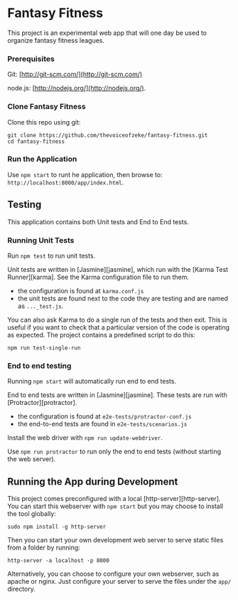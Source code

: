 # Fantasy Fitness

This project is an experimental web app that will one day be used to organize fantasy fitness leagues.


### Prerequisites

Git: [http://git-scm.com/](http://git-scm.com/)

node.js: [http://nodejs.org/](http://nodejs.org/).

### Clone Fantasy Fitness

Clone this repo using git:

```
git clone https://github.com/thevoiceofzeke/fantasy-fitness.git
cd fantasy-fitness
```

### Run the Application

Use `npm start` to runt he application, then browse to: `http://localhost:8000/app/index.html`.

## Testing

This application contains both Unit tests and End to End tests.

### Running Unit Tests

Run `npm test` to run unit tests.

Unit tests are written in [Jasmine][jasmine], which run with the [Karma Test Runner][karma]. See the Karma
configuration file to run them.

* the configuration is found at `karma.conf.js`
* the unit tests are found next to the code they are testing and are named as `..._test.js`.

You can also ask Karma to do a single run of the tests and then exit. This is useful if you want to
check that a particular version of the code is operating as expected. The project contains a
predefined script to do this:

```
npm run test-single-run
```


### End to end testing

Running `npm start` will automatically run end to end tests.

End to end tests are written in [Jasmine][jasmine]. These tests are run with [Protractor][protractor].

* the configuration is found at `e2e-tests/protractor-conf.js`
* the end-to-end tests are found in `e2e-tests/scenarios.js`

Install the web driver with `npm run update-webdriver`.

Use `npm run protractor` to run only the end to end tests (without starting the web server).

## Running the App during Development

This project comes preconfigured with a local [http-server][http-server]. 
You can start this webserver with `npm start` but you may choose to
install the tool globally:

```
sudo npm install -g http-server
```

Then you can start your own development web server to serve static files from a folder by
running:

```
http-server -a localhost -p 8000
```

Alternatively, you can choose to configure your own webserver, such as apache or nginx. Just
configure your server to serve the files under the `app/` directory.
